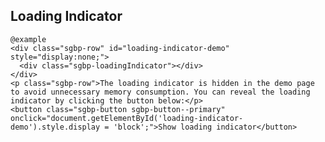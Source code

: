 ## Loading Indicator

    @example
    <div class="sgbp-row" id="loading-indicator-demo" style="display:none;">
      <div class="sgbp-loadingIndicator"></div>
    </div>
    <p class="sgbp-row">The loading indicator is hidden in the demo page to avoid unnecessary memory consumption. You can reveal the loading indicator by clicking the button below:</p>
    <button class="sgbp-button sgbp-button--primary" onclick="document.getElementById('loading-indicator-demo').style.display = 'block';">Show loading indicator</button>
